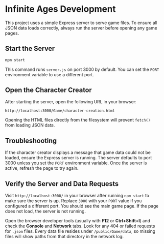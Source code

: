# Infinite Ages Development

This project uses a simple Express server to serve game files. To ensure all JSON data loads correctly, always run the server before opening any game pages.

## Start the Server

```bash
npm start
```

This command runs `server.js` on port 3000 by default. You can set the `PORT` environment variable to use a different port.

## Open the Character Creator

After starting the server, open the following URL in your browser:

```
http://localhost:3000/Game/character-creation.html
```

Opening the HTML files directly from the filesystem will prevent `fetch()` from loading JSON data.


## Troubleshooting

If the character creator displays a message that game data could not be loaded, ensure the Express server is running. The server defaults to port 3000 unless you set the `PORT` environment variable. Once the server is active, refresh the page to try again.

## Verify the Server and Data Requests

Visit `http://localhost:3000/` in your browser after running `npm start` to make sure the server is up. Replace `3000` with your `PORT` value if you configured a different port. You should see the main game page. If the page does not load, the server is not running.

Open the browser developer tools (usually with **F12** or **Ctrl+Shift+I**) and check the **Console** and **Network** tabs. Look for any 404 or failed requests for `.json` files. Every data file resides under `/public/Game/data`, so missing files will show paths from that directory in the network log.


